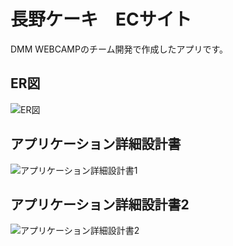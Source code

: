 # 長野ケーキ　ECサイト
DMM WEBCAMPのチーム開発で作成したアプリです。

## ER図
![ER図](https://user-images.githubusercontent.com/66477050/111988866-68ff2f00-8b54-11eb-9a64-b167c0f64720.jpg)

## アプリケーション詳細設計書
![アプリケーション詳細設計書1](https://user-images.githubusercontent.com/66477050/111988873-6b618900-8b54-11eb-8ce1-89e0b3cce124.jpg)

## アプリケーション詳細設計書2
![アプリケーション詳細設計書2](https://user-images.githubusercontent.com/66477050/111988885-6e5c7980-8b54-11eb-83e0-b26c822b0012.jpg)
